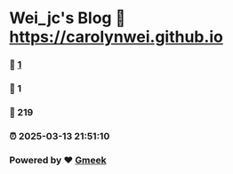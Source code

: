 # Wei_jc's Blog :link: https://carolynwei.github.io 
### :page_facing_up: [1](https://carolynwei.github.io/tag.html) 
### :speech_balloon: 1 
### :hibiscus: 219 
### :alarm_clock: 2025-03-13 21:51:10 
### Powered by :heart: [Gmeek](https://github.com/Meekdai/Gmeek)
